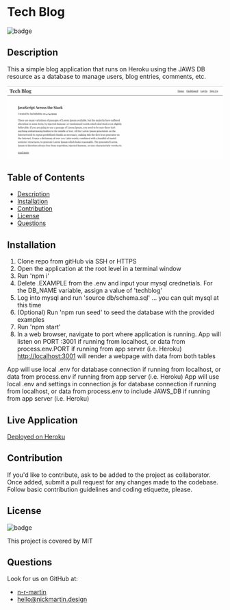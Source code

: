 # Tech Blog

![badge](https://img.shields.io/badge/license-MIT-blue)

## Description
This a simple blog application that runs on Heroku using the JAWS DB resource as a database to manage users, blog entries, comments, etc. 

![Image showing the landing page for the tech blog site](./readme-assets/tech-blog-screenshot.png)

## Table of Contents
- [Description](#description) 
- [Installation](#installation)
- [Contribution](#contribution)
- [License](#license)
- [Questions](#questions)
  

## Installation
1. Clone repo from gitHub via SSH or HTTPS
2. Open the application at the root level in a terminal window
3. Run 'npm i'  
4. Delete .EXAMPLE from the .env and input your mysql crednetials. For the DB_NAME variable, assign a value of 'techblog'
4. Log into mysql and run 'source db/schema.sql' ... you can quit mysql at this time
5. (Optional) Run 'npm run seed' to seed the database with the provided examples
6. Run 'npm start' 
7. In a web browser, navigate to port where application is running. 
App will listen on PORT :3001 if running from localhost, or data from process.env.PORT if running from app server (i.e. Heroku)
<http://localhost:3001> will render a webpage with data from both tables

App will use local .env for database connection if running from localhost, or data from process.env if running from app server (i.e. Heroku)
App will use local .env and settings in connection.js for database connection if running from localhost, or data from process.env to include JAWS_DB if running from app server (i.e. Heroku)

## Live Application

[Deployed on Heroku](https://whispering-lake-40358.herokuapp.com/)

## Contribution
If you'd like to contribute, ask to be added to the project as collaborator. Once added, submit a pull request for any changes made to the codebase. Follow basic contribution guidelines and coding etiquette, please.

## License
![badge](https://img.shields.io/badge/license-MIT-blue)</br>

This project is covered by MIT

## Questions
Look for us on GitHub at: 
* [n-r-martin](https://github.com/n-r-martin)  
* hello@nickmartin.design

